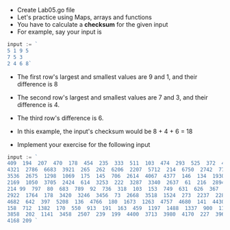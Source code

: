 * Create Lab05.go file
* Let's practice using Maps, arrays and functions
* You have to calculate a __checksum__ for the given input
* For example,  say your input is 
``` go
input := `
5 1 9 5
7 5 3
2 4 6 8`
``` 

* The first row's largest and smallest values are 9 and 1, and their difference is 8
* The second row's largest and smallest values are 7 and 3, and their difference is 4.
* The third row's difference is 6.
* In this example, the input's checksum would be 8 + 4 + 6 = 18

* Implement your exercise for the following input
``` go
input := `
409  194  207  470  178  454  235  333  511  103  474  293  525  372  408  428
4321  2786  6683  3921  265  262  6206  2207  5712  214  6750  2742  777  5297
3536  2675  1298  1069  175  145  706  2614  4067  4377  146  134  1930  3850
2169  1050  3705  2424  614  3253  222  3287  3340  2637  61  216  2894  247
214 99  797  80  683  789  92  736  318  103  153  749  631  626  367  110  805
2922  1764  178  3420  3246  3456  73  2668  3518  1524  273  2237  228  1826  182
4682  642  397  5208  136  4766  180  1673  1263  4757  4680  141  4430  1098  188 
158  712  1382  170  550  913  191  163  459  1197  1488  1337  900  1182  1018  337
3858  202  1141  3458  2507  239  199  4400  3713  3980  4170  227  3968  1688  4352
4168 209 `
```
